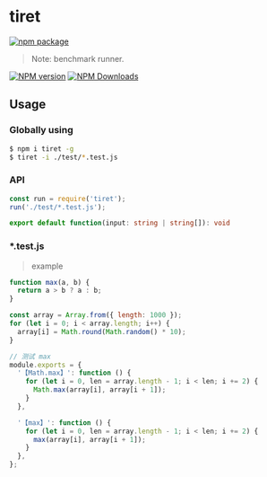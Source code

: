 # tiret

[![npm package](https://nodei.co/npm/tiret.png?downloads=true&downloadRank=true&stars=true)](https://www.npmjs.com/package/tiret)

> Note: benchmark runner.

[![NPM version](https://img.shields.io/npm/v/tiret.svg?style=flat)](https://npmjs.org/package/tiret)
[![NPM Downloads](https://img.shields.io/npm/dm/tiret.svg?style=flat)](https://npmjs.org/package/tiret)

## Usage

### Globally using

```bash
$ npm i tiret -g
$ tiret -i ./test/*.test.js
```

### API

```js
const run = require('tiret');
run('./test/*.test.js');
```

```ts
export default function(input: string | string[]): void
```

### *.test.js

> example

```js
function max(a, b) {
  return a > b ? a : b;
}

const array = Array.from({ length: 1000 });
for (let i = 0; i < array.length; i++) {
  array[i] = Math.round(Math.random() * 10);
}

// 测试 max
module.exports = {
  '【Math.max】': function () {
    for (let i = 0, len = array.length - 1; i < len; i += 2) {
      Math.max(array[i], array[i + 1]);
    }
  },

  '【max】': function () {
    for (let i = 0, len = array.length - 1; i < len; i += 2) {
      max(array[i], array[i + 1]);
    }
  },
};

```
